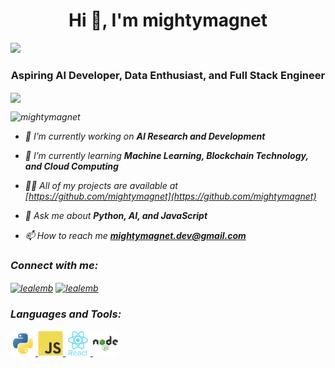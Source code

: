 <h1 align="center">Hi 👋, I'm mightymagnet</h1> <img src="https://github.githubassets.com/images/mona-whisper.gif" height="24" /></h2>
<h3 align="center">Aspiring AI Developer, Data Enthusiast, and Full Stack Engineer</h3> 

<img align='center' src="https://media.giphy.com/media/836HiJc7pgzy8iNXCn/giphy.gif" width="230" />
<p><em>
<p align="left"> <img src="https://komarev.com/ghpvc/?username=mightymagnet&label=Profile%20views&color=0e75b6&style=flat" alt="mightymagnet" /> </p>

- 🔭 I’m currently working on **AI Research and Development**

- 🌱 I’m currently learning **Machine Learning, Blockchain Technology, and Cloud Computing**

- 👨‍💻 All of my projects are available at [https://github.com/mightymagnet](https://github.com/mightymagnet)

- 💬 Ask me about **Python, AI, and JavaScript**

- 📫 How to reach me **mightymagnet.dev@gmail.com**

<h3 align="left">Connect with me:</h3>
<p align="left">
<a href="https://linkedin.com/in/lealemb" target="blank"><img align="center" src="https://cdn.jsdelivr.net/npm/simple-icons@3.0.1/icons/linkedin.svg" alt="lealemb" height="30" width="40" /></a>
<a href="https://twitter.com/lealemb" target="blank"><img align="center" src="https://cdn.jsdelivr.net/npm/simple-icons@3.0.1/icons/twitter.svg" alt="lealemb" height="30" width="40" /></a>
</p>

<h3 align="left">Languages and Tools:</h3>
<p align="left">
<a href="https://www.python.org" target="_blank"> <img src="https://raw.githubusercontent.com/devicons/devicon/master/icons/python/python-original.svg" alt="python" width="40" height="40"/> </a>
<a href="https://www.javascript.com/" target="_blank"> <img src="https://raw.githubusercontent.com/devicons/devicon/master/icons/javascript/javascript-original.svg" alt="javascript" width="40" height="40"/> </a>
<a href="https://reactjs.org/" target="_blank"> <img src="https://raw.githubusercontent.com/devicons/devicon/master/icons/react/react-original-wordmark.svg" alt="react" width="40" height="40"/> </a>
<a href="https://nodejs.org/" target="_blank"> <img src="https://raw.githubusercontent.com/devicons/devicon/master/icons/nodejs/nodejs-original-wordmark.svg" alt="nodejs" width="40" height="40"/> </a>
</p>


<!--
**mightymagnet/mightymagnet** is a ✨ _special_ ✨ repository because its `README.md` (this file) appears on your GitHub profile.

Here are some ideas to get you started:

- 🔭 I’m currently working on ...
- 🌱 I’m currently learning ...
- 👯 I’m looking to collaborate on ...
- 🤔 I’m looking for help with ...
- 💬 Ask me about ...
- 📫 How to reach me: ...
- 😄 Pronouns: ...
- ⚡ Fun fact: ...
-->
